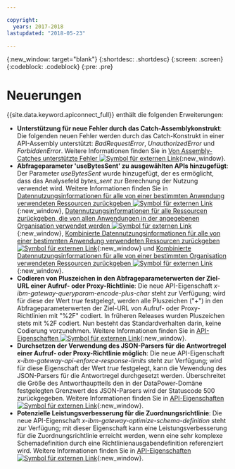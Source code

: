 ```yaml
---

copyright:
  years: 2017-2018
lastupdated: "2018-05-23"

---
```


{:new_window: target="blank"}
{:shortdesc: .shortdesc}
{:screen: .screen}
{:codeblock: .codeblock}
{:pre: .pre}

# Neuerungen

{{site.data.keyword.apiconnect_full}} enthält die folgenden Erweiterungen:


- **Unterstützung für neue Fehler durch das Catch-Assemblykonstrukt**: Die folgenden neuen Fehler werden durch das Catch-Konstrukt in einer API-Assembly unterstützt: *BadRequestError*, *UnauthorizedError* und *ForbiddenError*. Weitere Informationen finden Sie in [Von Assembly-Catches unterstützte Fehler ![Symbol für externen Link](../../icons/launch-glyph.svg "Symbol für externen Link")](https://www.ibm.com/support/knowledgecenter/en/SSFS6T/com.ibm.apic.toolkit.doc/ref_toolkit_catch_errors.html){:new_window}.
- **Abfrageparameter 'useBytesSent' zu ausgewählten APIs hinzugefügt**: Der Parameter *useBytesSent* wurde hinzugefügt, der es ermöglicht, dass das Analysefeld *bytes_sent* zur Berechnung der Nutzung verwendet wird. Weitere Informationen finden Sie in [Datennutzungsinformationen für alle von einer bestimmten Anwendung verwendeten Ressourcen zurückgeben ![Symbol für externen Link](../../icons/launch-glyph.svg "Symbol für externen Link")](https://www.ibm.com/support/knowledgecenter/en/SSFS6T/com.ibm.apic.apirest.doc/apirest_reference_topics/rest_op_portal_orgs__orgID__analytics_apps__appID__data-usageGET.html){:new_window}, [Datennutzungsinformationen für alle Ressourcen zurückgeben, die von allen Anwendungen in der angegebenen Organisation verwendet werden ![Symbol für externen Link](../../icons/launch-glyph.svg "Symbol für externen Link")](https://www.ibm.com/support/knowledgecenter/en/SSFS6T/com.ibm.apic.apirest.doc/apirest_reference_topics/rest_op_portal_orgs__orgID__analytics_apps_data-usageGET.html){:new_window}, [Kombinierte Datennutzungsinformationen für alle von einer bestimmten Anwendung verwendeten Ressourcen zurückgeben ![Symbol für externen Link](../../icons/launch-glyph.svg "Symbol für externen Link")](https://www.ibm.com/support/knowledgecenter/en/SSFS6T/com.ibm.apic.apirest.doc/apirest_reference_topics/rest_op_portal_orgs__orgID__analytics_apps__appID__data-usage_allGET.html){:new_window} und [Kombinierte Datennutzungsinformationen für alle von einer bestimmten Organisation verwendeten Ressourcen zurückgeben ![Symbol für externen Link](../../icons/launch-glyph.svg "Symbol für externen Link")](https://www.ibm.com/support/knowledgecenter/en/SSFS6T/com.ibm.apic.apirest.doc/apirest_reference_topics/rest_op_portal_orgs__orgID__analytics_data-usage_allGET.html){:new_window}.
- **Codieren von Pluszeichen in den Abfrageparameterwerten der Ziel-URL einer Aufruf- oder Proxy-Richtlinie**: Die neue API-Eigenschaft *x-ibm-gateway-queryparam-encode-plus-char* steht zur Verfügung; wird für diese der Wert *true* festgelegt, werden alle Pluszeichen ("+") in den Abfrageparameterwerten der Ziel-URL von Aufruf- oder Proxy-Richtlinien mit "%2F" codiert. In früheren Releases wurden Pluszeichen stets mit %2F codiert. Nun besteht das Standardverhalten darin, keine Codierung vorzunehmen. Weitere Informationen finden Sie in [API-Eigenschaften ![Symbol für externen Link](../../icons/launch-glyph.svg "Symbol für externen Link")](https://www.ibm.com/support/knowledgecenter/en/SSFS6T/com.ibm.apic.toolkit.doc/configuration_props.html){:new_window}.
- **Durchsetzen der Verwendung des JSON-Parsers für die Antwortregel einer Aufruf- oder Proxy-Richtlinie möglich**: Die neue API-Eigenschaft *x-ibm-gateway-api-enforce-response-limits* steht zur Verfügung; wird für diese Eigenschaft der Wert *true* festgelegt, kann die Vewendung des JSON-Parsers für die Antwortregel durchgesetzt werden. Überschreitet die Größe des Antworthauptteils den in der DataPower-Domäne festgelegten Grenzwert des JSON-Parsers wird der Statuscode 500 zurückgegeben. Weitere Informationen finden Sie in [API-Eigenschaften ![Symbol für externen Link](../../icons/launch-glyph.svg "Symbol für externen Link")](https://www.ibm.com/support/knowledgecenter/en/SSFS6T/com.ibm.apic.toolkit.doc/configuration_props.html){:new_window}.
- **Potenzielle Leistungsverbesserung für die Zuordnungsrichtlinie**: Die neue API-Eigenschaft *x-ibm-gateway-optimize-schema-definition* steht zur Verfügung; mit dieser Eigenschaft kann eine Leistungsverbesserung für die Zuordnungsrichtlinie erreicht werden, wenn eine sehr komplexe Schemadefinition durch eine Richtlinienausgabendefinition referenziert wird. Weitere Informationen finden Sie in [API-Eigenschaften ![Symbol für externen Link](../../icons/launch-glyph.svg "Symbol für externen Link")](https://www.ibm.com/support/knowledgecenter/en/SSFS6T/com.ibm.apic.toolkit.doc/configuration_props.html){:new_window}.
